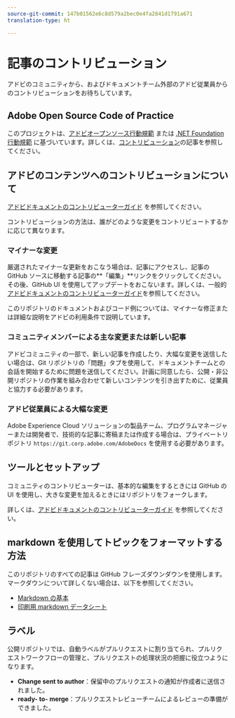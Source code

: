 ```yaml
---
source-git-commit: 147b01562e6c8d579a2bec0e4fa2841d1791a671
translation-type: ht

---
```

# 記事のコントリビューション

アドビのコミュニティから、およびドキュメントチーム外部のアドビ従業員からのコントリビューションをお待ちしています。

## Adobe Open Source Code of Practice

このプロジェクトは、[アドビオープンソース行動規範](https://docs.adobe.com/content/help/en/contributor/contributor-guide/conduct-contributions/code-of-conduct.html) または [.NET Foundation 行動規範](https://dotnetfoundation.org/code-of-conduct) に基づいています。詳しくは、[コントリビューション](https://docs.adobe.com/content/help/en/contributor/contributor-guide/conduct-contributions/contributing.html)の記事を参照してください。

## アドビのコンテンツへのコントリビューションについて

[アドビドキュメントのコントリビューターガイド](https://docs.adobe.com/content/help/en/contributor/contributor-guide/introduction.html) を参照してください。

コントリビューションの方法は、誰がどのような変更をコントリビュートするかに応じて異なります。

### マイナーな変更

厳選されたマイナーな更新をおこなう場合は、記事にアクセスし、記事の GitHub ソースに移動する記事の**「編集」**リンクをクリックしてください。その後、GitHub UI を使用してアップデートをおこないます。詳しくは、一般的[アドビドキュメントのコントリビューターガイド](https://docs.adobe.com/content/help/en/contributor/contributor-guide/introduction.html)を参照してください。

このリポジトリのドキュメントおよびコード例については、マイナーな修正または詳細な説明をアドビの利用条件で説明しています。

### コミュニティメンバーによる主な変更または新しい記事

アドビコミュニティの一部で、新しい記事を作成したり、大幅な変更を送信したい場合は、Git リポジトリの「問題」タブを使用して、ドキュメントチームとの会話を開始するために問題を送信してください。計画に同意したら、公開・非公開リポジトリの作業を組み合わせて新しいコンテンツを引き出すために、従業員と協力する必要があります。

<!--
If you submit a pull request with significant changes to documentation and code examples, you'll see a message in the pull request asking you to submit an online contribution license agreement (CLA). We need you to complete the online form before we can review your pull request.
-->

### アドビ従業員による大幅な変更

Adobe Experience Cloud ソリューションの製品チーム、プログラムマネージャーまたは開発者で、技術的な記事に寄稿または作成する場合は、プライベートリポジトリ `https://git.corp.adobe.com/AdobeDocs` を使用する必要があります。<!--Employees from other parts of the Adobe world should use the public repo for minor updates.-->

## ツールとセットアップ

コミュニティのコントリビューターは、基本的な編集をするときには GitHub の UI を使用し、大きな変更を加えるときにはリポジトリをフォークします。

詳しくは、[アドビドキュメントのコントリビューターガイド](https://docs.adobe.com/content/help/en/contributor/contributor-guide-for-adobe-documentation/introduction.html) を参照してください。

## markdown を使用してトピックをフォーマットする方法

このリポジトリのすべての記事は GitHub フレーズダウンダウンを使用します。マークダウンについて詳しくない場合は、以下を参照してください。

* [Markdown の基本](https://help.github.com/articles/markdown-basics/)
* [印刷用 markdown データシート](https://guides.github.com/pdfs/markdown-cheatsheet-online.pdf)

## ラベル

公開リポジトリでは、自動ラベルがプルリクエストに割り当てられ、プルリクエストワークフローの管理と、プルリクエストの処理状況の把握に役立つようになります。

* **Change sent to author**：保留中のプルリクエストの通知が作成者に送信されました。
* **ready- to- merge**：プルリクエストレビューチームによるレビューの準備ができました。


